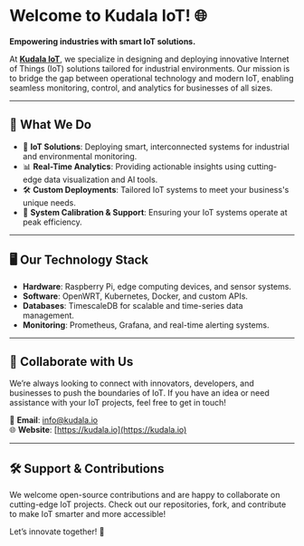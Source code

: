 # Welcome to Kudala IoT! 🌐

**Empowering industries with smart IoT solutions.**

At **[Kudala IoT](https://kudala.io)**, we specialize in designing and deploying innovative Internet of Things (IoT) solutions tailored for industrial environments. Our mission is to bridge the gap between operational technology and modern IoT, enabling seamless monitoring, control, and analytics for businesses of all sizes.

---

## 🌟 What We Do

- 🔗 **IoT Solutions**: Deploying smart, interconnected systems for industrial and environmental monitoring.
- 📊 **Real-Time Analytics**: Providing actionable insights using cutting-edge data visualization and AI tools.
- 🛠️ **Custom Deployments**: Tailored IoT systems to meet your business's unique needs.
- 🔧 **System Calibration & Support**: Ensuring your IoT systems operate at peak efficiency.

---

## 🖥️ Our Technology Stack

- **Hardware**: Raspberry Pi, edge computing devices, and sensor systems.
- **Software**: OpenWRT, Kubernetes, Docker, and custom APIs.
- **Databases**: TimescaleDB for scalable and time-series data management.
- **Monitoring**: Prometheus, Grafana, and real-time alerting systems.

---


## 🤝 Collaborate with Us

We’re always looking to connect with innovators, developers, and businesses to push the boundaries of IoT. If you have an idea or need assistance with your IoT projects, feel free to get in touch!

📧 **Email**: [info@kudala.io](mailto:admin@kudala.io)  
🌐 **Website**: [https://kudala.io](https://kudala.io)

---

## 🛠️ Support & Contributions

We welcome open-source contributions and are happy to collaborate on cutting-edge IoT projects. Check out our repositories, fork, and contribute to make IoT smarter and more accessible!


Let’s innovate together! 🚀
